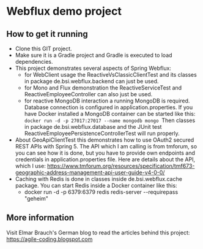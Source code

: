 # Webflux demo project

## How to get it running
* Clone this GIT project.
* Make sure it is a Gradle project and Gradle is executed to load dependencies.
* This project demonstrates several aspects of Spring Webflux:
    * for WebClient usage the ReactiveVsClassicClientTest and its classes in package de.bsi.webflux.backend can just be used.
    * for Mono and Flux demonstration the ReactiveServiceTest and ReactiveEmployeeController can also just be used.
    * for reactive MongoDB interaction a running MongoDB is required. Database connection is configured in application.properties. If you have Docker installed a MongoDB container can be started like this: 
    `docker run -d -p 27017:27017 --name mongodb mongo`
    &nbsp;Then classes in package de.bsi.webflux.database and the JUnit test ReactiveEmployeePersistenceControllerTest will run properly.
* About GeoApiClientTest this demonstrates how to use OAuth2 secured REST APIs with Spring 5.
  The API which I am calling is from tmforum, so you can see how it is done, 
  but you have to provide own endpoints and credentials in application.properties file.
  Here are details about the API, which I use:
  https://www.tmforum.org/resources/specification/tmf673-geographic-address-management-api-user-guide-v4-0-0/
* Caching with Redis is done in classes inside de.bsi.webflux.cache package. You can start Redis inside a Docker container like this:
    * docker run -d -p 6379:6379 redis redis-server --requirepass "geheim"


## More information
Visit Elmar Brauch's German blog to read the articles behind this project:
https://agile-coding.blogspot.com
